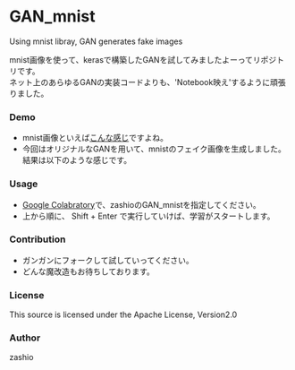 # GAN_mnist
Using mnist libray, GAN generates fake images

mnist画像を使って、kerasで構築したGANを試してみましたよーってリポジトリです。  
ネット上のあらゆるGANの実装コードよりも、'Notebook映え'するように頑張りました。

### Demo
- mnist画像といえば[こんな感じ]()ですよね。
- 今回はオリジナルなGANを用いて、mnistのフェイク画像を生成しました。結果は以下のような感じです。

### Usage
- [Google Colabratory](https://colab.research.google.com/)で、zashioのGAN_mnistを指定してください。
- 上から順に、 Shift + Enter で実行していけば、学習がスタートします。

### Contribution
- ガンガンにフォークして試していってください。
- どんな魔改造もお待ちしております。

### License
This source is licensed under the Apache License, Version2.0

### Author
zashio
